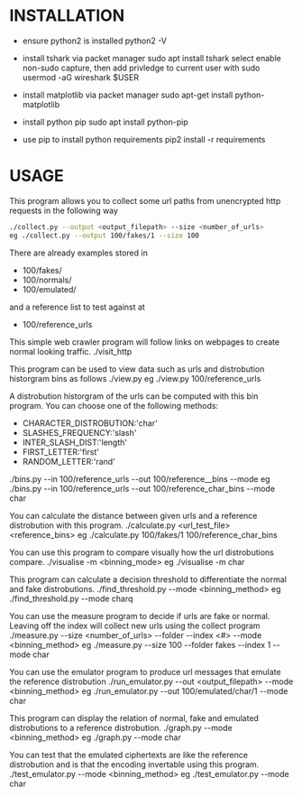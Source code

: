 
# INSTALLATION

- ensure python2 is installed
python2 -V

- install tshark via packet manager
sudo apt install tshark
select enable non-sudo capture, then add privledge to current user with
sudo usermod -aG wireshark $USER

- install matplotlib via packet manager
sudo apt-get install python-matplotlib

- install python pip
sudo apt install python-pip

- use pip to install python requirements
pip2 install -r requirements

# USAGE

This program allows you to collect some url paths from unencrypted http requests in the following way
```bash
./collect.py --output <output_filepath> --size <number_of_urls>
eg ./collect.py --output 100/fakes/1 --size 100
```

There are already examples stored in

- 100/fakes/
- 100/normals/
- 100/emulated/

and a reference list to test against at
- 100/reference_urls


This simple web crawler program will follow links on webpages to create normal looking traffic.
./visit_http


This program can be used to view data such as urls and distrobution historgram bins as follows
./view.py <filepath>
eg ./view.py 100/reference_urls


A distrobution historgram of the urls can be computed with this bin program. You can choose one of the following methods:
  - CHARACTER_DISTROBUTION:'char'
  - SLASHES_FREQUENCY:'slash'
  - INTER_SLASH_DIST:'length'
  - FIRST_LETTER:'first'
  - RANDOM_LETTER:'rand'

./bins.py --in 100/reference_urls --out 100/reference_<method>_bins --mode <method>
eg ./bins.py --in 100/reference_urls --out 100/reference_char_bins --mode char


You can calculate the distance between given urls and a reference distrobution with this program.
./calculate.py <url_test_file> <reference_bins>
eg ./calculate.py 100/fakes/1 100/reference_char_bins


You can use this program to compare visually how the url distrobutions compare.
./visualise -m <binning_mode>
eg ./visualise -m char


This program can calculate a decision threshold to differentiate the normal and fake distrobutions.
./find_threshold.py --mode <binning_method>
eg ./find_threshold.py --mode charq


You can use the measure program to decide if urls are fake or normal. Leaving off the index will collect new urls using the collect program
./measure.py --size <number_of_urls> --folder <folder> --index <#> --mode <binning_method>
eg ./measure.py --size 100 --folder fakes --index 1 --mode char


You can use the emulator program to produce url messages that emulate the reference distrobution
./run_emulator.py --out <output_filepath> --mode <binning_method>
eg ./run_emulator.py --out 100/emulated/char/1 --mode char


This program can display the relation of normal, fake and emulated distrobutions to a reference distrobution.
./graph.py --mode <binning_method>
eg ./graph.py --mode char


You can test that the emulated ciphertexts are like the reference distrobution  and is that the encoding invertable using this program.
./test_emulator.py --mode <binning_method>
eg ./test_emulator.py --mode char

